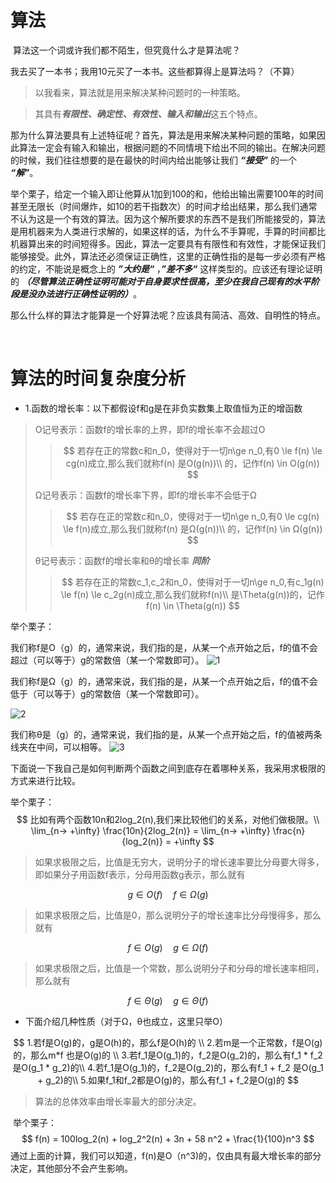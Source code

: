 # 算法

​	算法这一个词或许我们都不陌生，但究竟什么才是算法呢？

​	我去买了一本书；我用10元买了一本书。这些都算得上是算法吗？（不算）

> 以我看来，算法就是用来解决某种问题时的一种策略。

> 其具有***有限性、确定性、有效性、输入和输出***这五个特点。

​	那为什么算法要具有上述特征呢？首先，算法是用来解决某种问题的策略，如果因此算法一定会有输入和输出，根据问题的不同情境下给出不同的输出。在解决问题的时候，我们往往想要的是在最快的时间内给出能够让我们 ***“接受”*** 的一个 ***“解”***。

​	举个栗子，给定一个输入即让他算从1加到100的和，他给出输出需要100年的时间甚至无限长（时间爆炸，如10的若干指数次）的时间才给出结果，那么我们通常不认为这是一个有效的算法。因为这个解所要求的东西不是我们所能接受的，算法是用机器来为人类进行求解的，如果这样的话，为什么不手算呢，手算的时间都比机器算出来的时间短得多。因此，算法一定要具有有限性和有效性，才能保证我们能够接受。此外，算法还必须保证正确性，这里的正确性指的是每一步必须有严格的约定，不能说是概念上的 ***”大约是“*** ，***”差不多“*** 这样类型的。应该还有理论证明的 ***（尽管算法正确性证明可能对于自身要求性很高，至少在我自己现有的水平阶段是没办法进行正确性证明的）***。

​	那么什么样的算法才能算是一个好算法呢？应该具有简洁、高效、自明性的特点。

​	

# 算法的时间复杂度分析

* 1.函数的增长率：以下都假设f和g是在非负实数集上取值恒为正的增函数

> O记号表示：函数f的增长率的上界，即f的增长率不会超过O
>
> > $$
> > 若存在正的常数c和n_0，使得对于一切n\ge n_0,有0 \le f(n) \le cg(n)成立,那么我们就称f(n) 是O(g(n))\\
> > 的，记作f(n) \in O(g(n))
> > $$
> >
> > 
>
> Ω记号表示：函数f的增长率下界，即f的增长率不会低于Ω
>
> > $$
> > 若存在正的常数c和n_0，使得对于一切n\ge n_0,有0 \le cg(n) \le f(n)成立,那么我们就称f(n) 是Ω(g(n))\\
> > 的，记作f(n) \in Ω(g(n))
> > $$
> >
> > 
>
> θ记号表示：函数f的增长率和θ的增长率 ***同阶***
>
> > $$
> > 若存在正的常数c_1,c_2和n_0，使得对于一切n\ge n_0,有c_1g(n) \le f(n) \le c_2g(n)成立,那么我们就称f(n)\\ 是\Theta(g(n))的，记作f(n) \in \Theta(g(n))
> > $$
> >
> > 

举个栗子：

​	我们称f是O（g）的，通常来说，我们指的是，从某一个点开始之后，f的值不会超过（可以等于）g的常数倍（某一个常数即可）。
![1](https://github.com/Seriendipity/Learning-Note/blob/main/%E7%AE%97%E6%B3%95/1.%E5%87%86%E5%A4%87/Picture/1.png)


​	我们称f是Ω（g）的，通常来说，我们指的是，从某一个点开始之后，f的值不会低于（可以等于）g的常数倍（某一个常数即可）。

![2](https://github.com/Seriendipity/Learning-Note/blob/main/%E7%AE%97%E6%B3%95/1.%E5%87%86%E5%A4%87/Picture/2.png)

​	我们称θ是（g）的，通常来说，我们指的是，从某一个点开始之后，f的值被两条线夹在中间，可以相等。
![3](https://github.com/Seriendipity/Learning-Note/blob/main/%E7%AE%97%E6%B3%95/1.%E5%87%86%E5%A4%87/Picture/3.png)




下面说一下我自己是如何判断两个函数之间到底存在着哪种关系，我采用求极限的方式来进行比较。

举个栗子：
$$
比如有两个函数10n和2log_2(n),我们来比较他们的关系，对他们做极限。\\
\lim_{n-> +\infty} \frac{10n}{2log_2(n)} = \lim_{n-> +\infty} \frac{n}{log_2(n)} = +\infty
$$

> 如果求极限之后，比值是无穷大，说明分子的增长速率要比分母要大得多，即如果分子用函数f表示，分母用函数g表示，那么就有

$$
g \in O(f) \quad f \in Ω(g)
$$

> 如果求极限之后，比值是0，那么说明分子的增长速率比分母慢得多，那么就有

$$
f \in O(g) \quad g \in Ω(f)
$$

> 如果求极限之后，比值是一个常数，那么说明分子和分母的增长速率相同，那么就有

$$
f \in \Theta(g) \quad g \in \Theta(f)
$$

* 下面介绍几种性质（对于Ω，θ也成立，这里只举O）

$$
1.若f是O(g)的，g是O(h)的，那么f是O(h)的 \\
2.若m是一个正常数，f是O(g)的，那么m*f 也是O(g)的 \\
3.若f_1是O(g_1)的，f_2是O(g_2)的，那么有f_1 * f_2 是O(g_1 * g_2)的\\
4.若f_1是O(g_1)的，f_2是O(g_2)的，那么有f_1 + f_2 是O(g_1 + g_2)的\\
5.如果f_1和f_2都是O(g)的，那么有f_1 + f_2是O(g)的
$$



> 算法的总体效率由增长率最大的部分决定。

​	举个栗子：
$$
f(n) = 100log_2(n) + log_2^2(n) + 3n + 58 n^2 + \frac{1}{100}n^3
$$
通过上面的计算，我们可以知道，f(n)是O（n^3)的，仅由具有最大增长率的部分决定，其他部分不会产生影响。
